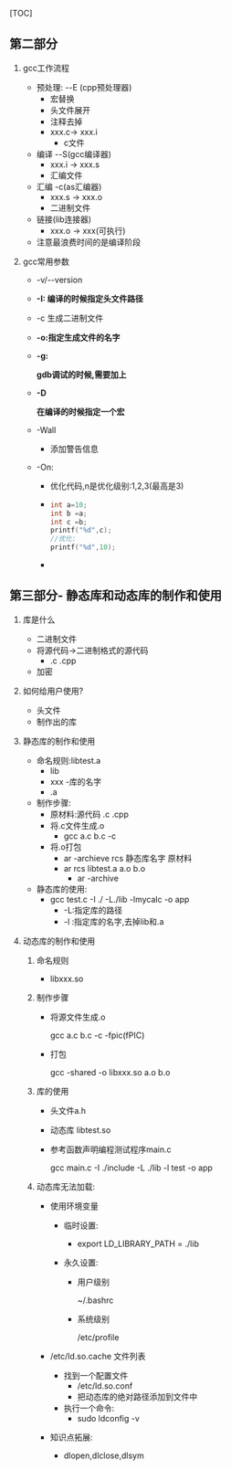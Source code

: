[TOC]

## 第二部分

1. gcc工作流程

   - 预处理: --E (cpp预处理器)
     - 宏替换
     - 头文件展开
     - 注释去掉
     - xxx.c-> xxx.i
       - c文件
   - 编译 --S(gcc编译器)
     - xxx.i -> xxx.s
     - 汇编文件
   - 汇编 -c(as汇编器)
     - xxx.s -> xxx.o
     - 二进制文件
   - 链接(lib连接器)
     - xxx.o -> xxx(可执行)
   - 注意最浪费时间的是编译阶段

2. gcc常用参数

   - -v/--version

   - **-I: 编译的时候指定头文件路径**

   - -c 生成二进制文件 

   - **-o:指定生成文件的名字**

   - **-g:**

     **gdb调试的时候,需要加上**

   - **-D**

     **在编译的时候指定一个宏**

   - -Wall

     - 添加警告信息

   - -On:

     - 优化代码,n是优化级别:1,2,3(最高是3)

     - ```c++
       int a=10;
       int b =a;
       int c =b;
       printf("%d",c);
       //优化:
       printf("%d",10);
       ```

     - ​

## 第三部分- 静态库和动态库的制作和使用

1. 库是什么

   - 二进制文件
   - 将源代码->二进制格式的源代码
     - .c .cpp
   - 加密

2. 如何给用户使用?

   - 头文件
   - 制作出的库

3. 静态库的制作和使用

   - 命名规则:libtest.a
     - lib
     - xxx -库的名字
     - .a
   - 制作步骤:
     - 原材料:源代码 .c .cpp
     - 将.c文件生成.o
       - gcc a.c b.c -c
     - 将.o打包
       - ar -archieve  rcs 静态库名字 原材料
       - ar rcs libtest.a a.o b.o
         - ar -archive
   - 静态库的使用:
     - gcc test.c -I ./ -L./lib -lmycalc -o app
       - -L:指定库的路径
       - -l :指定库的名字,去掉lib和.a

4. 动态库的制作和使用

   1. 命名规则

      - libxxx.so

   2. 制作步骤

      - 将源文件生成.o

        gcc a.c b.c -c -fpic(fPIC)

      - 打包

        gcc -shared -o libxxx.so a.o b.o

   3. 库的使用

      - 头文件a.h

      - 动态库 libtest.so

      - 参考函数声明编程测试程序main.c

        gcc main.c -I ./include -L ./lib -l test -o app

   4. 动态库无法加载:

      - 使用环境变量

        - 临时设置:

          - export LD_LIBRARY_PATH = ./lib

        - 永久设置:

          - 用户级别

            ~/.bashrc

          - 系统级别

            /etc/profile

      - /etc/ld.so.cache 文件列表

        - 找到一个配置文件
          - /etc/ld.so.conf
          - 把动态库的绝对路径添加到文件中
        - 执行一个命令:
          - sudo ldconfig -v

      - 知识点拓展:

        - dlopen,dlclose,dlsym